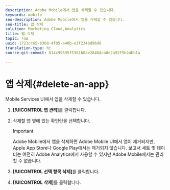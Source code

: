 ```yaml
---
description: Adobe Mobile에서 앱을 삭제할 수 있습니다.
keywords: mobile
seo-description: Adobe Mobile에서 앱을 삭제할 수 있습니다.
seo-title: 앱 삭제
solution: Marketing Cloud,Analytics
title: 앱 삭제
topic: 지표
uuid: 1721cce5-b368-4f05-a40b-e3f2348d96d8
translation-type: ht
source-git-commit: 814c99695f538160ae28484ca8e2a92f5b24bb1a

---
```



# 앱 삭제{#delete-an-app}

Mobile Services UI에서 앱을 삭제할 수 있습니다.

1. **[!UICONTROL 앱 관리]**&#x200B;를 클릭합니다.
1. 삭제할 앱 옆에 있는 확인란을 선택합니다.

   >[!IMPORTANT]
   >
   >Adobe Mobile에서 앱을 삭제하면 Adobe Mobile UI에서 앱이 제거되지만, Apple App Store나 Google Play에서는 제거되지 않습니다. 보고서 세트 및 데이터는 여전히 Adobe Analytics에서 사용할 수 있지만 Adobe Mobile에서는 관리할 수 없습니다.

1. **[!UICONTROL 선택 항목 삭제]**&#x200B;를 클릭합니다.
1. **[!UICONTROL 삭제]**&#x200B;를 클릭합니다.
